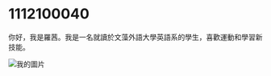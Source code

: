 <!DOCTYPE html>
<html lang="en">
<head>
    <meta charset="UTF-8">
    <meta name="viewport" content="width=device-width, initial-scale=1.0">
    <title>1112100040</title>
</head>
<body>
    <h1>1112100040</h1>
    <p>你好，我是羅茜。我是一名就讀於文藻外語大學英語系的學生，喜歡運動和學習新技能。</p>
    <img src="https://via.placeholder.com/300" alt="我的圖片" />
</body>
</html>